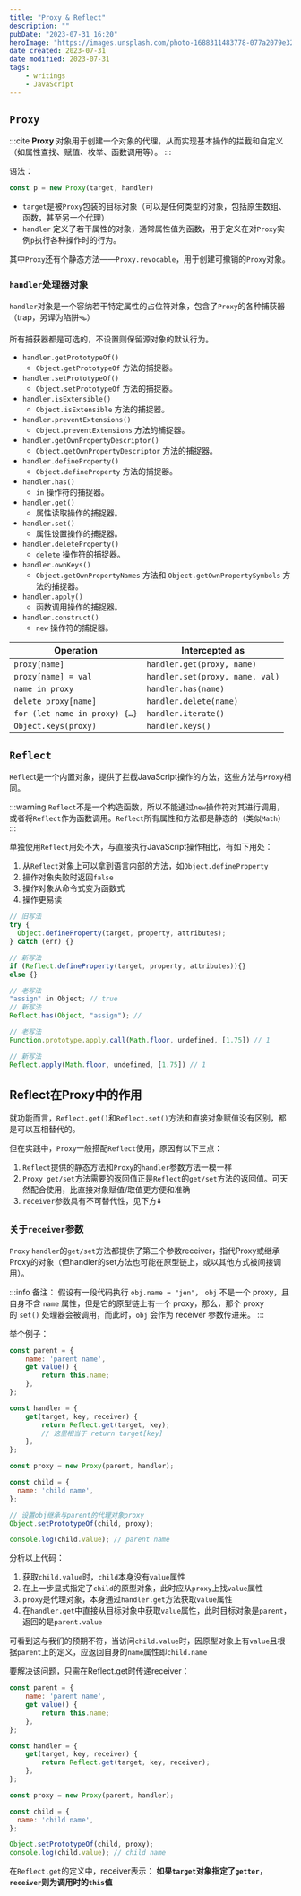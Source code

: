 ```yaml
---
title: "Proxy & Reflect"
description: ""
pubDate: "2023-07-31 16:20"
heroImage: "https://images.unsplash.com/photo-1688311483778-077a2079e32b?crop=entropy&cs=srgb&fm=jpg&ixid=M3wzNjM5Nzd8MHwxfHJhbmRvbXx8fHx8fHx8fDE2OTA3OTE2MTZ8&ixlib=rb-4.0.3&q=85"
date created: 2023-07-31
date modified: 2023-07-31
tags: 
    - writings
    - JavaScript
---
```


## `Proxy`

:::cite
**Proxy** 对象用于创建一个对象的代理，从而实现基本操作的拦截和自定义（如属性查找、赋值、枚举、函数调用等）。
:::

语法：
```js
const p = new Proxy(target, handler)
```

- `target`是被`Proxy`包装的目标对象（可以是任何类型的对象，包括原生数组、函数，甚至另一个代理）
- `handler` 定义了若干属性的对象，通常属性值为函数，用于定义在对`Proxy`实例`p`执行各种操作时的行为。

其中`Proxy`还有个静态方法——`Proxy.revocable`，用于创建可撤销的`Proxy`对象。

### `handler`处理器对象

`handler`对象是一个容纳若干特定属性的占位符对象，包含了`Proxy`的各种捕获器（trap，另译为陷阱🪤）

所有捕获器都是可选的，不设置则保留源对象的默认行为。

- `handler.getPrototypeOf()`
    - `Object.getPrototypeOf` 方法的捕捉器。
- `handler.setPrototypeOf()`
    - `Object.setPrototypeOf` 方法的捕捉器。
- `handler.isExtensible()`
    - `Object.isExtensible` 方法的捕捉器。
- `handler.preventExtensions()`
    - `Object.preventExtensions` 方法的捕捉器。
- `handler.getOwnPropertyDescriptor()`
    - `Object.getOwnPropertyDescriptor` 方法的捕捉器。
- `handler.defineProperty()`
    - `Object.defineProperty` 方法的捕捉器。
- `handler.has()`
    - `in` 操作符的捕捉器。
- `handler.get()`
    - 属性读取操作的捕捉器。
- `handler.set()`
    - 属性设置操作的捕捉器。
- `handler.deleteProperty()`
    - `delete` 操作符的捕捉器。
- `handler.ownKeys()`
    - `Object.getOwnPropertyNames` 方法和 `Object.getOwnPropertySymbols` 方法的捕捉器。
- `handler.apply()`
    - 函数调用操作的捕捉器。
- `handler.construct()`
    - `new` 操作符的捕捉器。

| Operation                     | Intercepted as                  |
| ----------------------------- | ------------------------------- |
| `proxy[name]`                 | `handler.get(proxy, name)`      |
| `proxy[name] = val`           | `handler.set(proxy, name, val)` |
| `name in proxy`               | `handler.has(name)`             |
| `delete proxy[name]`          | `handler.delete(name)`          |
| `for (let name in proxy) {…}` | `handler.iterate()`             |
| `Object.keys(proxy)`          | `handler.keys()`                |


## `Reflect`

`Reflec`t是一个内置对象，提供了拦截JavaScript操作的方法，这些方法与`Proxy`相同。

:::warning
`Reflect`不是一个构造函数，所以不能通过`new`操作符对其进行调用，或者将`Reflect`作为函数调用。`Reflect`所有属性和方法都是静态的（类似`Math`）
:::

单独使用`Reflect`用处不大，与直接执行JavaScript操作相比，有如下用处：
1. 从`Reflect`对象上可以拿到语言内部的方法，如`Object.defineProperty`
2. 操作对象失败时返回`false`
3. 操作对象从命令式变为函数式
4. 操作更易读

```js
// 旧写法
try {
  Object.defineProperty(target, property, attributes);
} catch (err) {}

// 新写法
if (Reflect.defineProperty(target, property, attributes)){} 
else {}

// 老写法  
"assign" in Object; // true  
// 新写法  
Reflect.has(Object, "assign"); //

// 老写法  
Function.prototype.apply.call(Math.floor, undefined, [1.75]) // 1  

// 新写法  
Reflect.apply(Math.floor, undefined, [1.75]) // 1
```


## Reflect在Proxy中的作用

就功能而言，`Reflect.get()`和`Reflect.set()`方法和直接对象赋值没有区别，都是可以互相替代的。

但在实践中，`Proxy`一般搭配`Reflect`使用，原因有以下三点：
1. `Reflect`提供的静态方法和`Proxy`的`handler`参数方法一模一样
2. `Proxy get/set`方法需要的返回值正是`Reflect`的`get/set`方法的返回值。可天然配合使用，比直接对象赋值/取值更方便和准确
3. `receiver`参数具有不可替代性，见下方⬇️

### 关于`receiver`参数

`Proxy` `handler`的`get/set`方法都提供了第三个参数receiver，指代Proxy或继承Proxy的对象（但handler的set方法也可能在原型链上，或以其他方式被间接调用）。

:::info
备注： 假设有一段代码执行 `obj.name = "jen"`， `obj` 不是一个 proxy，且自身不含 `name` 属性，但是它的原型链上有一个 proxy，那么，那个 proxy 的 `set()` 处理器会被调用，而此时，`obj` 会作为 receiver 参数传进来。
:::

举个例子：
```js
const parent = {
    name: 'parent name',
    get value() {
        return this.name;
    },
};

const handler = {
    get(target, key, receiver) {
        return Reflect.get(target, key);
        // 这里相当于 return target[key]
    },
};

const proxy = new Proxy(parent, handler);

const child = {
  name: 'child name',
};

// 设置obj继承与parent的代理对象proxy
Object.setPrototypeOf(child, proxy);

console.log(child.value); // parent name
```
分析以上代码：
1. 获取`child.value`时，`child`本身没有`value`属性
2. 在上一步显式指定了`child`的原型对象，此时应从`proxy`上找`value`属性
3. `proxy`是代理对象，本身通过`handler.get`方法获取`value`属性
4. 在`handler.get`中直接从目标对象中获取`value`属性，此时目标对象是`parent`，返回的是`parent.value`

可看到这与我们的预期不符，当访问`child.value`时，因原型对象上有`value`且根据`parent`上的定义，应返回自身的`name`属性即`child.name`

要解决该问题，只需在Reflect.get时传递receiver：
```js {10}
const parent = {
    name: 'parent name',
    get value() {
        return this.name;
    },
};

const handler = {
    get(target, key, receiver) {
        return Reflect.get(target, key, receiver);
    },
};

const proxy = new Proxy(parent, handler);

const child = {
  name: 'child name',
};

Object.setPrototypeOf(child, proxy);
console.log(child.value); // child name
```

在`Reflect.get`的定义中，receiver表示：
**如果`target`对象指定了`getter`，`receiver`则为调用时的`this`值**

